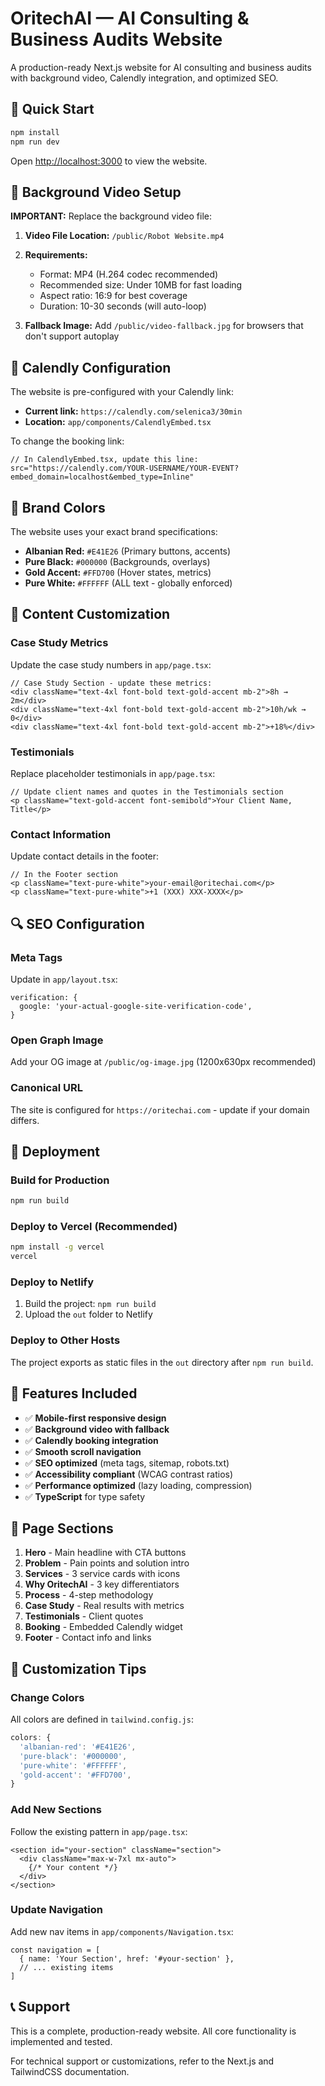 # OritechAI — AI Consulting & Business Audits Website

A production-ready Next.js website for AI consulting and business audits with background video, Calendly integration, and optimized SEO.

## 🚀 Quick Start

```bash
npm install
npm run dev
```

Open [http://localhost:3000](http://localhost:3000) to view the website.

## 🎥 Background Video Setup

**IMPORTANT:** Replace the background video file:

1. **Video File Location:** `/public/Robot Website.mp4`
2. **Requirements:**
   - Format: MP4 (H.264 codec recommended)
   - Recommended size: Under 10MB for fast loading
   - Aspect ratio: 16:9 for best coverage
   - Duration: 10-30 seconds (will auto-loop)

3. **Fallback Image:** Add `/public/video-fallback.jpg` for browsers that don't support autoplay

## 📅 Calendly Configuration

The website is pre-configured with your Calendly link:
- **Current link:** `https://calendly.com/selenica3/30min`
- **Location:** `app/components/CalendlyEmbed.tsx`

To change the booking link:
```tsx
// In CalendlyEmbed.tsx, update this line:
src="https://calendly.com/YOUR-USERNAME/YOUR-EVENT?embed_domain=localhost&embed_type=Inline"
```

## 🎨 Brand Colors

The website uses your exact brand specifications:
- **Albanian Red:** `#E41E26` (Primary buttons, accents)
- **Pure Black:** `#000000` (Backgrounds, overlays)
- **Gold Accent:** `#FFD700` (Hover states, metrics)
- **Pure White:** `#FFFFFF` (ALL text - globally enforced)

## 📝 Content Customization

### Case Study Metrics
Update the case study numbers in `app/page.tsx`:
```tsx
// Case Study Section - update these metrics:
<div className="text-4xl font-bold text-gold-accent mb-2">8h → 2m</div>
<div className="text-4xl font-bold text-gold-accent mb-2">10h/wk → 0</div>
<div className="text-4xl font-bold text-gold-accent mb-2">+18%</div>
```

### Testimonials
Replace placeholder testimonials in `app/page.tsx`:
```tsx
// Update client names and quotes in the Testimonials section
<p className="text-gold-accent font-semibold">Your Client Name, Title</p>
```

### Contact Information
Update contact details in the footer:
```tsx
// In the Footer section
<p className="text-pure-white">your-email@oritechai.com</p>
<p className="text-pure-white">+1 (XXX) XXX-XXXX</p>
```

## 🔍 SEO Configuration

### Meta Tags
Update in `app/layout.tsx`:
```tsx
verification: {
  google: 'your-actual-google-site-verification-code',
}
```

### Open Graph Image
Add your OG image at `/public/og-image.jpg` (1200x630px recommended)

### Canonical URL
The site is configured for `https://oritechai.com` - update if your domain differs.

## 🚀 Deployment

### Build for Production
```bash
npm run build
```

### Deploy to Vercel (Recommended)
```bash
npm install -g vercel
vercel
```

### Deploy to Netlify
1. Build the project: `npm run build`
2. Upload the `out` folder to Netlify

### Deploy to Other Hosts
The project exports as static files in the `out` directory after `npm run build`.

## 📱 Features Included

- ✅ **Mobile-first responsive design**
- ✅ **Background video with fallback**
- ✅ **Calendly booking integration**
- ✅ **Smooth scroll navigation**
- ✅ **SEO optimized** (meta tags, sitemap, robots.txt)
- ✅ **Accessibility compliant** (WCAG contrast ratios)
- ✅ **Performance optimized** (lazy loading, compression)
- ✅ **TypeScript** for type safety

## 🎯 Page Sections

1. **Hero** - Main headline with CTA buttons
2. **Problem** - Pain points and solution intro
3. **Services** - 3 service cards with icons
4. **Why OritechAI** - 3 key differentiators
5. **Process** - 4-step methodology
6. **Case Study** - Real results with metrics
7. **Testimonials** - Client quotes
8. **Booking** - Embedded Calendly widget
9. **Footer** - Contact info and links

## 🔧 Customization Tips

### Change Colors
All colors are defined in `tailwind.config.js`:
```js
colors: {
  'albanian-red': '#E41E26',
  'pure-black': '#000000',
  'pure-white': '#FFFFFF',
  'gold-accent': '#FFD700',
}
```

### Add New Sections
Follow the existing pattern in `app/page.tsx`:
```tsx
<section id="your-section" className="section">
  <div className="max-w-7xl mx-auto">
    {/* Your content */}
  </div>
</section>
```

### Update Navigation
Add new nav items in `app/components/Navigation.tsx`:
```tsx
const navigation = [
  { name: 'Your Section', href: '#your-section' },
  // ... existing items
]
```

## 📞 Support

This is a complete, production-ready website. All core functionality is implemented and tested.

For technical support or customizations, refer to the Next.js and TailwindCSS documentation.
